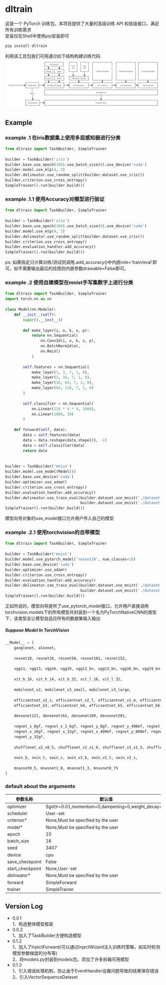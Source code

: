 # dltrain
这是一个 PyTorch 训练包，本项目提供了大量的高级训练 API 和低级接口，满足所有训练需求
<br/>
安装仅在Shell中使用pip安装即可
```bash
pip install dltrain
```
利用该工具包我们可用通过如下结构构建训练代码
<img src="img/dltrain.png"/>

## Example
### example .1 在iris数据集上使用多层感知器进行分类
```python
from dltrain import TaskBuilder, SimpleTrainer

builder = TaskBuilder('iris')
builder.base.use_epoch(100).use_batch_size(8).use_device('cuda')
builder.model.use_mlp(4, 3)
builder.delineator.use_random_split(builder.dataset.use_iris())
builder.criterion.use_cross_entropy()
SimpleTrainer().run(builder.build())
```

### example .1.1 使用Accuracy对模型进行验证
```python
from dltrain import TaskBuilder, SimpleTrainer

builder = TaskBuilder('iris')
builder.base.use_epoch(100).use_batch_size(8).use_device('cuda')
builder.model.use_mlp(4, 3)
builder.delineator.use_random_split(builder.dataset.use_iris())
builder.criterion.use_cross_entropy()
builder.evaluation_handler.add_accuracy()
SimpleTrainer().run(builder.build())
```
ps: 如需指定只计算训练/测试则调用.add_accuracy()中内嵌role='train/eval'即可。如不需要输出最后的绘图则内嵌参数drawable=False即可。

### example .2 使用自建模型在mnist手写集数字上进行分类
```python
from dltrain import TaskBuilder, SimpleTrainer
import torch.nn as nn

class Model(nn.Module):
    def __init__(self):
        super().__init__()
        
        def make_layer(i, o, k, s, p):
            return nn.Sequential(
                nn.Conv2d(i, o, k, s, p),
                nn.BatchNorm2d(o),
                nn.ReLU()
            )
        
        self.features = nn.Sequential(
            make_layer(1, 3, 7, 1, 0),
            make_layer(3, 16, 7, 1, 0),
            make_layer(16, 64, 7, 1, 0),
            make_layer(64, 128, 7, 1, 0)
        )
        
        self.classifier = nn.Sequential(
            nn.Linear(128 * 4 * 4, 1000),
            nn.Linear(1000, 10)
        )
        
    def forward(self, data):
        data = self.features(data)
        data = data.reshape(data.shape[0], -1)
        data = self.classifier(data)
        return data


builder = TaskBuilder('mnist')
builder.model.use_model(Model())
builder.base.use_device('cuda')
builder.optimizer.use_adam()
builder.criterion.use_cross_entropy()
builder.evaluation_handler.add_accuracy()
builder.delineator.use_train_eval(builder.dataset.use_mnist('./dataset', True),
                                  builder.dataset.use_mnist('./dataset', False))
SimpleTrainer().run(builder.build())
```
模型向导对象的use_model接口允许用户传入自己的模型

### example .2.1 使用torchvision的自带模型
```python
from dltrain import TaskBuilder, SimpleTrainer

builder = TaskBuilder('mnist')
builder.model.use_pytorch_model('resnet18', num_classes=10)
builder.base.use_device('cuda')
builder.optimizer.use_adam()
builder.criterion.use_cross_entropy()
builder.evaluation_handler.add_accuracy()
builder.delineator.use_train_eval(builder.dataset.use_mnist('./dataset', True),
                                  builder.dataset.use_mnist('./dataset', False))
SimpleTrainer().run(builder.build())
```
正如所说的，模型向导提供了use_pytorch_model接口，允许用户直接调用torchvision.models下的所有模型并封装到一个名为PyTorchNativeCNN的类型下，该类型会让模型自适应所有的数据集输入输出
##### Suppose Model In TorchVision
```python
__Model__ = [
    googlenet, alexnet,

    resnet18, resnet34, resnet50, resnet101, resnet152,

    vgg11, vgg13, vgg16, vgg19, vgg11_bn, vgg13_bn, vgg16_bn, vgg19_bn,

    vit_b_16, vit_h_14, vit_b_32, vit_l_16, vit_l_32,

    mobilenet_v2, mobilenet_v3_small, mobilenet_v3_large,

    efficientnet_v2_s, efficientnet_v2_l, efficientnet_v2_m, efficientnet_b0, efficientnet_b1, efficientnet_b2,
    efficientnet_b3, efficientnet_b4, efficientnet_b5, efficientnet_b6, efficientnet_b7,

    densenet121, densenet161, densenet169, densenet201,

    regnet_x_8gf, regnet_x_1_6gf, regnet_y_8gf, regnet_y_400mf, regnet_y_128gf, regnet_y_1_6gf, regnet_x_3_2gf,
    regnet_x_16gf, regnet_x_32gf, regnet_x_400mf, regnet_y_800mf, regnet_x_800mf, regnet_y_3_2gf, regnet_y_16gf,
    regnet_y_32gf,

    shufflenet_v2_x0_5, shufflenet_v2_x1_0, shufflenet_v2_x1_5, shufflenet_v2_x2_0,

    swin_b, swin_t, swin_s, swin_v2_b, swin_v2_t, swin_v2_s,

    mnasnet0_5, mnasnet1_0, mnasnet1_3, mnasnet0_75
]
```
### default about the arguments
| 参数名称             | 默认值                                                |    
|------------------|----------------------------------------------------|
| optimizer        | Sgd(lr=0.01,momentum=0,dampening=0,weight_decay=0) |
| scheduler        | User-set                                           |
| criterion*       | None,Must be specified by the user                 |    
| model*           | None,Must be specified by the user                 |
| epoch            | 10                                                 |
| batch_size       | 16                                                 |
| seed             | 3407                                               |
| device           | cpu                                                |
| save_checkpoint  | False                                              |
| start_checkpoint | None,User-set                                      |
| delineator*      | None,Must be specified by the user                 |
| forward          | SimpleForward                                      |
| trainer          | SimpleTrainer                                      |

## Version Log
- 0.0.1<br/>
1、构造整体模型框架
- 0.0.2<br/>
1、加入了TaskBuilder方便构造模型
- 0.1.2<br/>
1、加入了InjectForward(可以通过InjectWizard注入训练时策略，如实时检测模型参数梯度的分布等)<br/>
2、将models.py封装到models包，添加了许多拆箱可用模型
- 0.1.3<br/>
1、引入错误处理机制，防止由于EventHandler设置问题导致的结果保存错误<br/>
2、引入VectorSequenceDataset<br/>


